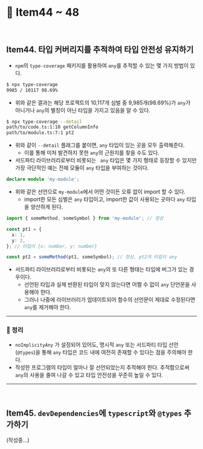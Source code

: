 # :page_facing_up: Item44 ~ 48

<br>

## Item44. 타입 커버리지를 추적하여 타입 안전성 유지하기

- `npm`의 `type-coverage` 패키지를 활용하여 `any`를 추적할 수 있는 몇 가지 방법이 있다.

```bash
$ npx type-coverage
9985 / 10117 98.69%
```

- 위와 같은 결과는 해당 프로젝트의 10,117개 심벌 중 9,985개(98.69%)가 `any`가 아니거나 `any`의 별칭이 아닌 타입을 가지고 있음을 알 수 있다.

```bash
$ npx type-coverage --detail
path/to/code.ts:1:10 getColumnInfo
path/to/module.ts:7:1 pt2
```

- 위와 같이 `--detail` 플래그를 붙이면, `any` 타입이 있는 곳을 모두 출력해준다.
  - 이를 통해 미처 발견하지 못한 `any`의 근원지를 찾을 수도 있다.
- 서드파티 라이브러리로부터 비롯되는 ` any` 타입은 몇 가지 형태로 등장할 수 있지만 가장 극단적인 예는 전체 모듈이 `any` 타입을 부여하는 것이다.

```typescript
declare module 'my-module';
```

- 위와 같은 선언으로 `my-module`에서 어떤 것이든 오류 없이 import 할 수 있다.
  - import한 모든 심벌은 `any` 타입이고, import한 값이 사용되는 곳마다 `any` 타입을 양산하게 된다.

```typescript
import { someMethod, someSymbol } from 'my-module'; // 정상

const pt1 = {
  x: 1,
  y: 2,
}; // 타입이 {x: number, y: number}

const pt2 = someMethod(pt1, someSymbol); // 정상, pt2의 타입이 any
```

- 서드파티 라이브러리로부터 비롯되는 `any`의 또 다른 형태는 타입에 버그가 있는 경우이다.
  - 선언된 타입과 실제 반환된 타입이 맞지 않는다면 어쩔 수 없이 `any` 단언문을 사용해야 한다.
  - 그러나 나중에 라이브러리가 업데이트되어 함수의 선언문이 제대로 수정된다면 `any`를 제거해야 한다.

---

### :pushpin: 정리

- `noImplicityAny` 가 설정되어 있어도, 명시적 `any` 또는 서드파티 타입 선언(`@types`)을 통해 `any` 타입은 코드 내에 여전히 존재할 수 있다는 점을 주의해야 한다.
- 작성한 프로그램의 타입이 얼마나 잘 선언되었는지 추적해야 한다. 추적함으로써 `any`의 사용을 줄여 나갈 수 있고 타입 안전성을 꾸준히 높일 수 있다.

---

<br>

## Item45. `devDependencies`에 `typescript`와 `@types` 추가하기

(작성중...)

